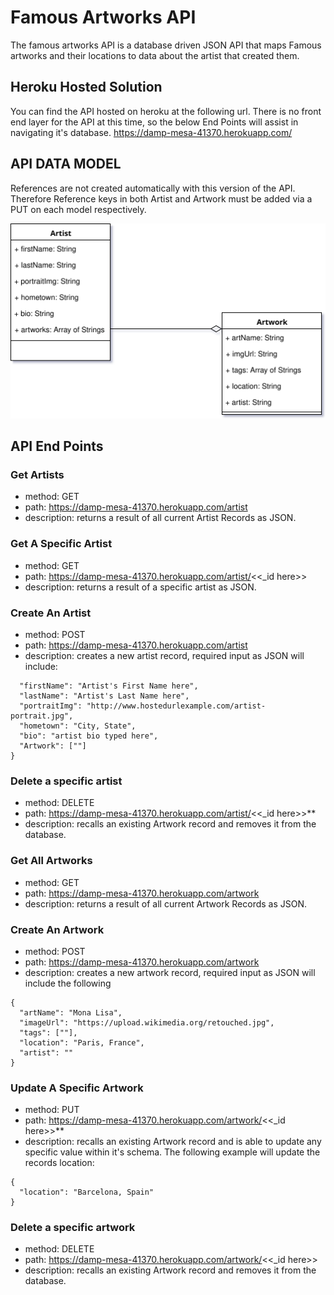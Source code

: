 # Famous Artworks API

The famous artworks API is a database driven JSON API that maps Famous artworks and their locations to data about the artist that created them.


## Heroku Hosted Solution
You can find the API hosted on heroku at the following url.  There is no front end layer for the API at this time, so the below End Points will assist in navigating it's database. 
https://damp-mesa-41370.herokuapp.com/

## API DATA MODEL
References are not created automatically with this version of the API. Therefore Reference keys in both Artist and Artwork must be added via a PUT on each model respectively.

<img src="./docs/artistapi.svg">


## API End Points


### Get Artists
* method: GET
* path: https://damp-mesa-41370.herokuapp.com/artist
* description: returns a result of all current Artist Records as JSON.

### Get A Specific Artist
* method: GET
* path: https://damp-mesa-41370.herokuapp.com/artist/<<_id here>>
* description: returns a result of a specific artist as JSON.

### Create An Artist
* method: POST
* path: https://damp-mesa-41370.herokuapp.com/artist
* description: creates a new artist record, required input as JSON will include:
```{
  "firstName": "Artist's First Name here",
  "lastName": "Artist's Last Name here",
  "portraitImg": "http://www.hostedurlexample.com/artist-portrait.jpg",
  "hometown": "City, State",
  "bio": "artist bio typed here",
  "Artwork": [""]
}
```


### Delete a specific artist
* method: DELETE
* path: https://damp-mesa-41370.herokuapp.com/artist/<<_id here>>**
* description: recalls an existing Artwork record and removes it from the database.


### Get All Artworks
* method: GET
* path: https://damp-mesa-41370.herokuapp.com/artwork
* description: returns a result of all current Artwork Records as JSON.

### Create An Artwork
* method: POST
* path: https://damp-mesa-41370.herokuapp.com/artwork
* description: creates a new artwork record, required input as JSON will include the following
```
{
  "artName": "Mona Lisa",
  "imageUrl": "https://upload.wikimedia.org/retouched.jpg",
  "tags": [""],
  "location": "Paris, France",
  "artist": ""
}
```

### Update A Specific Artwork
* method: PUT
* path: https://damp-mesa-41370.herokuapp.com/artwork/<<_id here>>**
* description: recalls an existing Artwork record and is able to update any specific value within it's schema. The following example will update the records location:

```
{
  "location": "Barcelona, Spain"
}
```

### Delete a specific artwork
* method: DELETE
* path: https://damp-mesa-41370.herokuapp.com/artwork/<<_id here>>
* description: recalls an existing Artwork record and removes it from the database.
